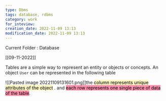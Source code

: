 ```yaml
---
type: Dbms
tags: database, rdbms
category: work
for_inteview: 
creation_date: 2022-11-09 13:13
modification_date: 2022-11-09 13:13
---
```


  
Current Folder : Database




[[09-11-2022]]


Tables are a simple way to represent an entity or objects or concepts. An object `User` can be represented in the following table

![[Pasted image 20221109131601.png]]the <mark style="background: #FFF3A3A6;">column represents unique attributes of the object</mark> .  and <mark style="background: #FF5582A6;">each row represents one single piece of data of the table</mark>.
